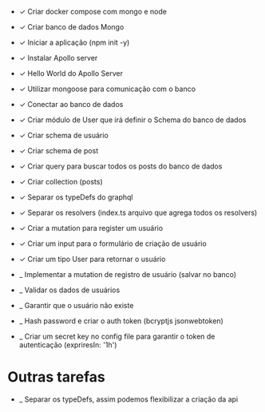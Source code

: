 - &check; Criar docker compose com mongo e node
- &check; Criar banco de dados Mongo
- &check; Iniciar a aplicação (npm init -y)
- &check; Instalar Apollo server
- &check; Hello World do Apollo Server

- &check; Utilizar mongoose para comunicação com o banco
- &check; Conectar ao banco de dados
- &check; Criar módulo de User que irá definir o Schema do banco de dados

- &check; Criar schema de usuário
- &check; Criar schema de post
- &check; Criar query para buscar todos os posts do banco de dados
- &check; Criar collection (posts)

- &check; Separar os typeDefs do graphql
- &check; Separar os resolvers (index.ts arquivo que agrega todos os resolvers)

- &check; Criar a mutation para register um usuário
- &check; Criar um input para o formulário de criação de usuário
- &check; Criar um tipo User para retornar o usuário

- _ Implementar a mutation de registro de usuário (salvar no banco)
- _ Validar os dados de usuários
- _ Garantir que o usuário não existe
- _ Hash password e criar o auth token (bcryptjs jsonwebtoken)
- _ Criar um secret key no config file para garantir o token de autenticação (expriresIn: '1h')

# Outras tarefas

- _ Separar os typeDefs, assim podemos flexibilizar a criação da api